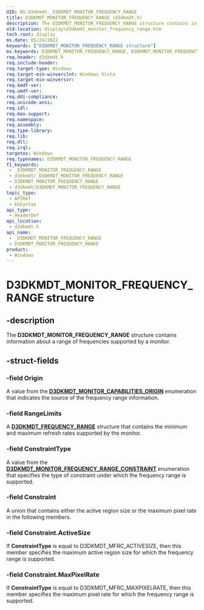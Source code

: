 ```yaml
---
UID: NS:d3dkmdt._D3DKMDT_MONITOR_FREQUENCY_RANGE
title: D3DKMDT_MONITOR_FREQUENCY_RANGE (d3dkmdt.h)
description: The D3DKMDT_MONITOR_FREQUENCY_RANGE structure contains information about a range of frequencies supported by a monitor.
old-location: display\d3dkmdt_monitor_frequency_range.htm
tech.root: display
ms.date: 05/24/2022
keywords: ["D3DKMDT_MONITOR_FREQUENCY_RANGE structure"]
ms.keywords: D3DKMDT_MONITOR_FREQUENCY_RANGE, D3DKMDT_MONITOR_FREQUENCY_RANGE structure [Display Devices], DmStructs_ba8a984e-da56-4f63-a0b8-d94d426df563.xml, _D3DKMDT_MONITOR_FREQUENCY_RANGE, d3dkmdt/D3DKMDT_MONITOR_FREQUENCY_RANGE, display.d3dkmdt_monitor_frequency_range
req.header: d3dkmdt.h
req.include-header: 
req.target-type: Windows
req.target-min-winverclnt: Windows Vista
req.target-min-winversvr: 
req.kmdf-ver: 
req.umdf-ver: 
req.ddi-compliance: 
req.unicode-ansi: 
req.idl: 
req.max-support: 
req.namespace: 
req.assembly: 
req.type-library: 
req.lib: 
req.dll: 
req.irql: 
targetos: Windows
req.typenames: D3DKMDT_MONITOR_FREQUENCY_RANGE
f1_keywords:
 - _D3DKMDT_MONITOR_FREQUENCY_RANGE
 - d3dkmdt/_D3DKMDT_MONITOR_FREQUENCY_RANGE
 - D3DKMDT_MONITOR_FREQUENCY_RANGE
 - d3dkmdt/D3DKMDT_MONITOR_FREQUENCY_RANGE
topic_type:
 - APIRef
 - kbSyntax
api_type:
 - HeaderDef
api_location:
 - d3dkmdt.h
api_name:
 - _D3DKMDT_MONITOR_FREQUENCY_RANGE
 - D3DKMDT_MONITOR_FREQUENCY_RANGE
product:
 - Windows
---
```


# D3DKMDT_MONITOR_FREQUENCY_RANGE structure

## -description

The **D3DKMDT_MONITOR_FREQUENCY_RANGE** structure contains information about a range of frequencies supported by a monitor.

## -struct-fields

### -field Origin

A value from the [**D3DKMDT_MONITOR_CAPABILITIES_ORIGIN**](ne-d3dkmdt-_d3dkmdt_monitor_capabilities_origin.md) enumeration that indicates the source of the frequency range information.

### -field RangeLimits

A [**D3DKMDT_FREQUENCY_RANGE**](ns-d3dkmdt-_d3dkmdt_frequency_range.md) structure that contains the minimum and maximum refresh rates supported by the monitor.

### -field ConstraintType

A value from the [**D3DKMDT_MONITOR_FREQUENCY_RANGE_CONSTRAINT**](ne-d3dkmdt-_d3dkmdt_monitor_frequency_range_constraint.md) enumeration that specifies the type of constraint under which the frequency range is supported.

### -field Constraint

A union that contains either the active region size or the maximum pixel rate in the following members.

### -field Constraint.ActiveSize

If **ConstraintType** is equal to D3DKMDT_MFRC_ACTIVESIZE, then this member specifies the maximum active region size for which the frequency range is supported.

### -field Constraint.MaxPixelRate

If **ConstraintType** is equal to D3DKMDT_MFRC_MAXPIXELRATE, then this member specifies the maximum pixel rate for which the frequency range is supported.
